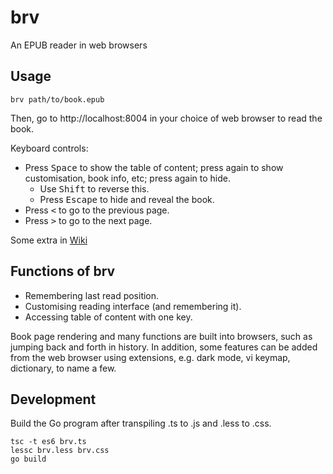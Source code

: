 # brv
An EPUB reader in web browsers

## Usage

    brv path/to/book.epub
    
Then, go to http://localhost:8004 in your choice of web browser to read the book.

Keyboard controls: 

- Press <kbd>Space</kbd> to show the table of content; press again to show customisation, book info, etc; press again to hide. 
  - Use <kbd>Shift</kbd> to reverse this.
  - Press <kbd>Escape</kbd> to hide and reveal the book.
- Press <kbd>&lt;</kbd> to go to the previous page.
- Press <kbd>&gt;</kbd> to go to the next page.

Some extra in [Wiki](https://github.com/l1yefeng/brv/wiki)

## Functions of brv

- Remembering last read position.
- Customising reading interface (and remembering it).
- Accessing table of content with one key.

Book page rendering and many functions are built into browsers, such as jumping back and forth in history. 
In addition, some features can be added from the web browser using extensions, 
e.g. dark mode, vi keymap, dictionary, to name a few.

## Development

Build the Go program after transpiling .ts to .js and .less to .css.

    tsc -t es6 brv.ts
    lessc brv.less brv.css
    go build

